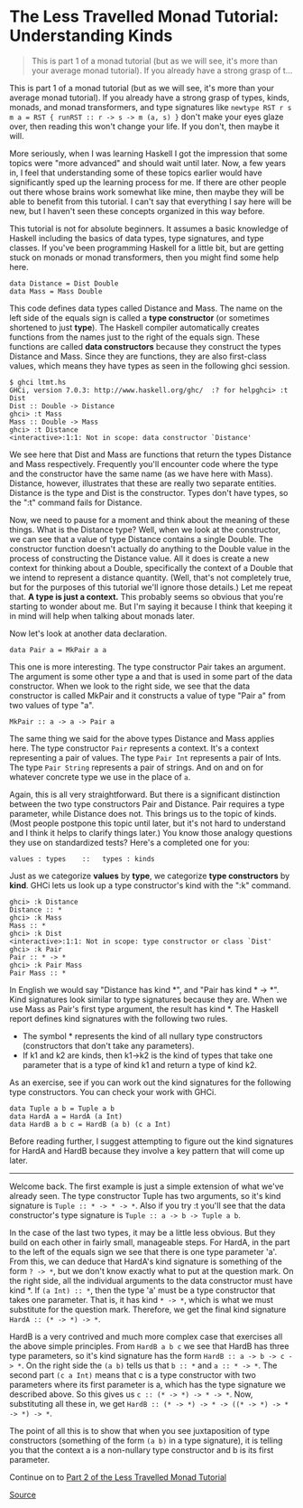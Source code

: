 # The Less Travelled Monad Tutorial: Understanding Kinds

> This is part 1 of a monad tutorial (but as we will see, it's more than your average monad tutorial). If you already have a strong grasp of t...

This is part 1 of a monad tutorial (but as we will see, it's more than your average monad tutorial). If you already have a strong grasp of types, kinds, monads, and monad transformers, and type signatures like `newtype RST r s m a = RST { runRST :: r -> s -> m (a, s) }` don't make your eyes glaze over, then reading this won't change your life. If you don't, then maybe it will.

More seriously, when I was learning Haskell I got the impression that some topics were "more advanced" and should wait until later. Now, a few years in, I feel that understanding some of these topics earlier would have significantly sped up the learning process for me. If there are other people out there whose brains work somewhat like mine, then maybe they will be able to benefit from this tutorial. I can't say that everything I say here will be new, but I haven't seen these concepts organized in this way before.

This tutorial is not for absolute beginners. It assumes a basic knowledge of Haskell including the basics of data types, type signatures, and type classes. If you've been programming Haskell for a little bit, but are getting stuck on monads or monad transformers, then you might find some help here.

    data Distance = Dist Double
    data Mass = Mass Double

This code defines data types called Distance and Mass. The name on the left side of the equals sign is called a **type constructor** (or sometimes shortened to just **type**). The Haskell compiler automatically creates functions from the names just to the right of the equals sign. These functions are called **data constructors** because they construct the types Distance and Mass. Since they are functions, they are also first-class values, which means they have types as seen in the following ghci session.

    $ ghci ltmt.hs
    GHCi, version 7.0.3: http://www.haskell.org/ghc/  :? for helpghci> :t Dist
    Dist :: Double -> Distance
    ghci> :t Mass
    Mass :: Double -> Mass
    ghci> :t Distance
    <interactive>:1:1: Not in scope: data constructor `Distance'

We see here that Dist and Mass are functions that return the types Distance and Mass respectively. Frequently you'll encounter code where the type and the constructor have the same name (as we have here with Mass). Distance, however, illustrates that these are really two separate entities. Distance is the type and Dist is the constructor. Types don't have types, so the ":t" command fails for Distance.

Now, we need to pause for a moment and think about the meaning of these things. What is the Distance type? Well, when we look at the constructor, we can see that a value of type Distance contains a single Double. The constructor function doesn't actually do anything to the Double value in the process of constructing the Distance value. All it does is create a new context for thinking about a Double, specifically the context of a Double that we intend to represent a distance quantity. (Well, that's not completely true, but for the purposes of this tutorial we'll ignore those details.) Let me repeat that. **A type is just a context.** This probably seems so obvious that you're starting to wonder about me. But I'm saying it because I think that keeping it in mind will help when talking about monads later.

Now let's look at another data declaration.

    data Pair a = MkPair a a

This one is more interesting. The type constructor Pair takes an argument. The argument is some other type a and that is used in some part of the data constructor. When we look to the right side, we see that the data constructor is called MkPair and it constructs a value of type "Pair a" from two values of type "a".

    MkPair :: a -> a -> Pair a

The same thing we said for the above types Distance and Mass applies here. The type constructor `Pair` represents a context. It's a context representing a pair of values. The type `Pair Int` represents a pair of Ints. The type `Pair String` represents a pair of strings. And on and on for whatever concrete type we use in the place of `a`.

Again, this is all very straightforward. But there is a significant distinction between the two type constructors Pair and Distance. Pair requires a type parameter, while Distance does not. This brings us to the topic of kinds. (Most people postpone this topic until later, but it's not hard to understand and I think it helps to clarify things later.) You know those analogy questions they use on standardized tests? Here's a completed one for you:

    values : types    ::   types : kinds

Just as we categorize **values** by **type**, we categorize **type constructors** by **kind**. GHCi lets us look up a type constructor's kind with the ":k" command.

    ghci> :k Distance
    Distance :: *
    ghci> :k Mass
    Mass :: *
    ghci> :k Dist
    <interactive>:1:1: Not in scope: type constructor or class `Dist'
    ghci> :k Pair
    Pair :: * -> *
    ghci> :k Pair Mass
    Pair Mass :: *

In English we would say "Distance has kind \*", and "Pair has kind \* -> \*". Kind signatures look similar to type signatures because they are. When we use Mass as Pair's first type argument, the result has kind \*. The Haskell report defines kind signatures with the following two rules.

*   The symbol \* represents the kind of all nullary type constructors (constructors that don't take any parameters).
*   If k1 and k2 are kinds, then k1->k2 is the kind of types that take one parameter that is a type of kind k1 and return a type of kind k2.

As an exercise, see if you can work out the kind signatures for the following type constructors. You can check your work with GHCi.

    data Tuple a b = Tuple a b
    data HardA a = HardA (a Int)
    data HardB a b c = HardB (a b) (c a Int)

Before reading further, I suggest attempting to figure out the kind signatures for HardA and HardB because they involve a key pattern that will come up later.

* * *

Welcome back. The first example is just a simple extension of what we've already seen. The type constructor Tuple has two arguments, so it's kind signature is `Tuple :: * -> * -> *`. Also if you try :t you'll see that the data constructor's type signature is `Tuple :: a -> b -> Tuple a b`.

In the case of the last two types, it may be a little less obvious. But they build on each other in fairly small, manageable steps. For HardA, in the part to the left of the equals sign we see that there is one type parameter 'a'. From this, we can deduce that HardA's kind signature is something of the form `? -> *`, but we don't know exactly what to put at the question mark. On the right side, all the individual arguments to the data constructor must have kind \*. If `(a Int) :: *`, then the type 'a' must be a type constructor that takes one parameter. That is, it has kind `* -> *`, which is what we must substitute for the question mark. Therefore, we get the final kind signature `HardA :: (* -> *) -> *`.

HardB is a very contrived and much more complex case that exercises all the above simple principles. From `HardB a b c` we see that HardB has three type parameters, so it's kind signature has the form `HardB :: a -> b -> c -> *`. On the right side the `(a b)` tells us that `b :: *` and `a :: * -> *`. The second part `(c a Int)` means that c is a type constructor with two parameters where its first parameter is a, which has the type signature we described above. So this gives us `c :: (* -> *) -> * -> *`. Now, substituting all these in, we get `HardB :: (* -> *) -> * -> ((* -> *) -> * -> *) -> *`.

The point of all this is to show that when you see juxtaposition of type constructors (something of the form `(a b)` in a type signature), it is telling you that the context a is a non-nullary type constructor and b is its first parameter.

Continue on to [Part 2 of the Less Travelled Monad Tutorial](http://softwaresimply.blogspot.com/2012/04/ltmt-part-2-monads.html)


[Source](http://softwaresimply.blogspot.com/2012/04/less-travelled-monad-tutorial-part-1.html)